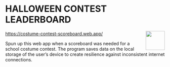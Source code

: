 # HALLOWEEN CONTEST LEADERBOARD
<a href="https://costume-contest-scoreboard.web.app/" target="blank"><img align="right" src="https://github.com/eitanfire/costume-contest-scoreboard/assets/12126071/3260d4c3-2915-413d-8fae-ec65ca2d9c3d" height="60" width="auto" /></a>

https://costume-contest-scoreboard.web.app/

Spun up this web app when a scoreboard was needed for a school costume contest. The program saves data on the local storage of the user’s device to create resilience against inconsistent internet connections.
